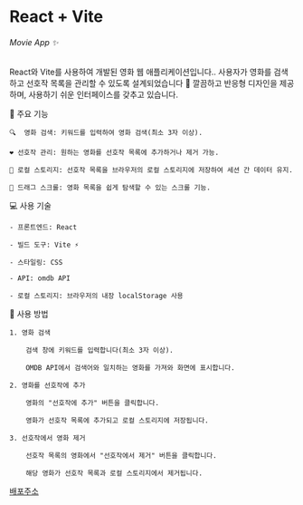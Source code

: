 # React + Vite

###### Movie App ✨

React와 Vite를 사용하여 개발된 영화 웹 애플리케이션입니다..
사용자가 영화를 검색하고 선호작 목록을 관리할 수 있도록 설계되었습니다 🎥
깔끔하고 반응형 디자인을 제공하며, 사용하기 쉬운 인터페이스를 갖추고 있습니다.

🌟 주요 기능

    🔍  영화 검색: 키워드를 입력하여 영화 검색(최소 3자 이상).

    ❤️ 선호작 관리: 원하는 영화를 선호작 목록에 추가하거나 제거 가능.

    💾 로컬 스토리지: 선호작 목록을 브라우저의 로컬 스토리지에 저장하여 세션 간 데이터 유지.

    📜 드래그 스크롤: 영화 목록을 쉽게 탐색할 수 있는 스크롤 기능.

💻 사용 기술

    - 프론트엔드: React

    - 빌드 도구: Vite ⚡

    - 스타일링: CSS

    - API: omdb API

    - 로컬 스토리지: 브라우저의 내장 localStorage 사용

📝 사용 방법

    1. 영화 검색

        검색 창에 키워드를 입력합니다(최소 3자 이상).

        OMDB API에서 검색어와 일치하는 영화를 가져와 화면에 표시합니다.

    2. 영화를 선호작에 추가

        영화의 "선호작에 추가" 버튼을 클릭합니다.

        영화가 선호작 목록에 추가되고 로컬 스토리지에 저장됩니다.

    3. 선호작에서 영화 제거

        선호작 목록의 영화에서 "선호작에서 제거" 버튼을 클릭합니다.

        해당 영화가 선호작 목록과 로컬 스토리지에서 제거됩니다.

[배포주소](https://movie-app-nahee23.netlify.app/)
